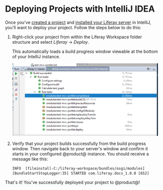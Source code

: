 # Deploying Projects with IntelliJ IDEA [](id=deploying-projects-with-intellij-idea)

Once you've
[created a project](/develop/tutorials/-/knowledge_base/7-0/creating-projects-with-intellij-idea)
and
[installed your Liferay server](/develop/tutorials/-/knowledge_base/7-0/installing-a-server-in-intellij-idea)
in IntelliJ, you'll want to deploy your project. Follow the steps below to do
this:

1.  Right-click your project from within the Liferay Workspace folder structure
    and select *Liferay* &rarr; *Deploy*.

    This automatically loads a build progress window viewable at the bottom of
    your IntelliJ instance.

    ![Figure 1: Verify that your project build successfully.](../../../images/intellij-project-build.png)

2.  Verify that your project builds successfully from the build progress window.
    Then navigate back to your server's window and confirm it starts in your
    configured @product@ instance. You should receive a message like this:

        INFO  [fileinstall-C:/liferay-workspace/bundles/osgi/modules][BundleStartStopLogger:35] STARTED com.liferay.docs_1.0.0 [652]

That's it! You've successfully deployed your project to @product@!
